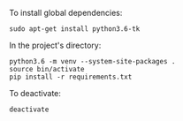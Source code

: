 To install global dependencies:
```
sudo apt-get install python3.6-tk
```
In the project's directory:
```
python3.6 -m venv --system-site-packages .
source bin/activate
pip install -r requirements.txt
```
To deactivate:
```$xslt
deactivate
```

